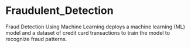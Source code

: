# Fraudulent_Detection
Fraud Detection Using Machine Learning deploys a machine learning 
(ML) model and a dataset of credit card transactions to train the model to recognize fraud patterns.
